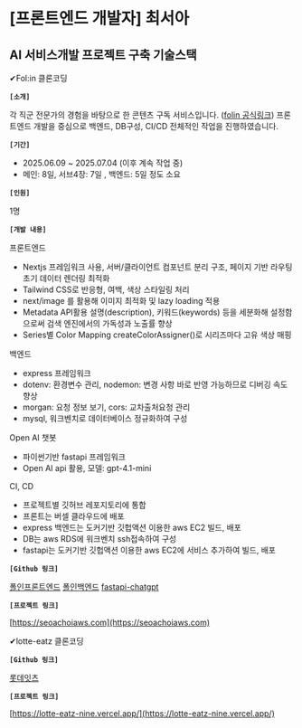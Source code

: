 # [프론트엔드 개발자] 최서아
## AI 서비스개발 프로젝트 구축 기술스택

✔Fol:in 클론코딩

**`[소개]`**

각 직군 전문가의 경험을 바탕으로 한 콘텐츠 구독 서비스입니다. ([folin 공식링크](https://www.folin.co/)) 프론트엔드 개발을 중심으로 백엔드, DB구성, CI/CD 전체적인 작업을 진행하였습니다.

**`[기간]`**

- 2025.06.09 ~ 2025.07.04 (이후 계속 작업 중)
- 메인: 8일, 서브4장: 7일 , 백엔드: 5일 정도 소요

**`[인원]`**

1명

**`[개발 내용]`**

프론트엔드
- Nextjs 프레임워크 사용, 서버/클라이언트 컴포넌트 분리 구조, 페이지 기반 라우팅 초기 데이터 렌더링 최적화
- Tailwind CSS로 반응형, 여백, 색상 스타일링 처리
- next/image 를 활용해 이미지 최적화 및 lazy loading 적용
- Metadata API활용 설명(description), 키워드(keywords) 등을 세분화해 설정함으로써 검색 엔진에서의 가독성과 노출률 향상
- Series별 Color Mapping createColorAssigner()로 시리즈마다 고유 색상 매핑

백엔드
- express 프레임워크
- dotenv: 환경변수 관리, nodemon: 변경 사항 바로 반영 가능하므로 디버깅 속도 향상
- morgan: 요청 정보 보기, cors: 교차출처요청 관리
- mysql, 워크벤치로 데이터베이스 정규화하여 구성

Open AI 챗봇
- 파이썬기반 fastapi 프레임워크
- Open AI api 활용, 모델: gpt-4.1-mini

CI, CD
- 프로젝트별 깃허브 레포지토리에 통합
- 프론트는 버셀 클라우드에 배포
- express 백엔드는 도커기반 깃헙액션 이용한 aws EC2 빌드, 배포
- DB는 aws RDS에 워크벤치 ssh접속하여 구성
- fastapi는 도커기반 깃헙액션 이용한 aws EC2에 서비스 추가하여 빌드, 배포

**`[Github 링크]`**

[폴인프론트엔드](https://github.com/seoa-choi/folin-frontend.git)
[폴인백엔드](https://github.com/seoa-choi/folin-backend.git)
[fastapi-chatgpt](https://github.com/seoa-choi/fastapi-chatgpt.git)

**`[프로젝트 링크]`**

[https://seoachoiaws.com](https://seoachoiaws.com)


✔lotte-eatz 클론코딩

**`[Github 링크]`**

[롯데잇츠](https://github.com/seoa-choi/lotte-eatz.git)

**`[프로젝트 링크]`**

[https://lotte-eatz-nine.vercel.app/](https://lotte-eatz-nine.vercel.app/)
